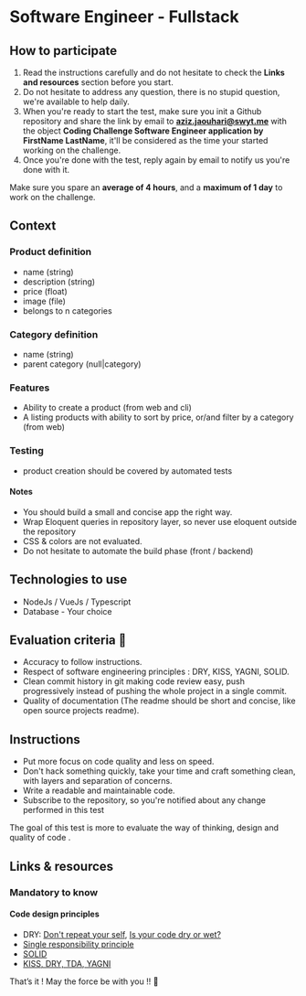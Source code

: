 #  Software Engineer - Fullstack 

## How to participate

1. Read the instructions carefully and do not hesitate to check the **Links and resources** section before you start.
2. Do not hesitate to address any question, there is no stupid question, we're available to help daily. 
3. When you're ready to start the test, make sure you init a Github repository and share the link by email to **aziz.jaouhari@swyt.me** with the object **Coding Challenge Software Engineer application by FirstName LastName**, it'll be considered as the time your started working on the challenge.
4. Once you're done with the test, reply again by email to notify us you're done with it. 

Make sure you spare an **average of 4 hours**, and a **maximum of 1 day** to work on the challenge.

## Context

### Product definition
- name (string) 
- description (string)
- price (float)
- image (file)
- belongs to n categories

### Category definition
- name (string)
- parent category (null|category)

### Features
- Ability to create a product (from web and cli)
- A listing products with ability to sort by price, or/and filter by a category (from web) 

### Testing
- product creation should be covered by automated tests

#### Notes
- You should build a small and concise app the right way.
- Wrap Eloquent queries in repository layer, so never use eloquent outside the repository     
- CSS & colors are not evaluated.
- Do not hesitate to automate the build phase (front / backend)
 
## Technologies to use
 
- NodeJs / VueJs / Typescript
- Database - Your choice   

## Evaluation criteria 🚨
- Accuracy to follow instructions.
- Respect of software engineering principles : DRY, KISS, YAGNI, SOLID.
- Clean commit history in git making code review easy, push progressively instead of pushing the whole project in a single commit.
- Quality of documentation (The readme should be short and concise, like open source projects readme).


## Instructions
- Put more focus on code quality and less on speed. 
- Don't hack something quickly, take your time and craft something clean, with layers and separation of concerns.
- Write a readable and maintainable code.
- Subscribe to the repository, so you're notified about any change performed in this test

The goal of this test is more to evaluate the way of thinking, design and quality of code . 


## Links & resources

### Mandatory to know

#### Code design principles
- DRY: [Don't repeat your self](https://deviq.com/don-t-repeat-yourself/), [Is your code dry or wet?](https://www.softwareyoga.com/is-your-code-dry-or-wet/)
- [Single responsibility principle](https://deviq.com/single-responsibility-principle/)
- [SOLID](https://deviq.com/solid/)   
- [KISS, DRY, TDA, YAGNI](https://medium.com/@derodu/design-patterns-kiss-dry-tda-yagni-soc-828c112b89ee)


That’s it ! May the force be with you !! 🖖 
